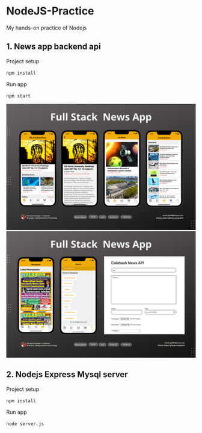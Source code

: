 # NodeJS-Practice
My hands-on practice of Nodejs 

## 1. News app backend api
Project setup
```
npm install
```

Run app
```
npm start
```
<img src="screenshots/2.png" />

<img src="screenshots/1.png" />

## 2. Nodejs Express Mysql server
Project setup
```
npm install
```

Run app
```
node server.js
```
